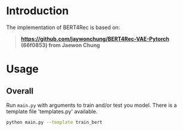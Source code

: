 # Introduction

The implementation of BERT4Rec is based on:
> **https://github.com/jaywonchung/BERT4Rec-VAE-Pytorch (66f0853) from Jaewon Chung**

# Usage

## Overall

Run `main.py` with arguments to train and/or test you model. There is a template file 'templates.py' available.

```bash
python main.py --template train_bert
```
